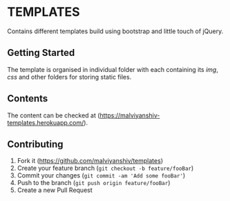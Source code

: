 # TEMPLATES

Contains different templates build using bootstrap and little touch of jQuery.

## Getting Started

The template is organised in individual folder with each containing its _img_, _css_ and other folders for storing static files.

## Contents

The content can be checked at (<https://malviyanshiv-templates.herokuapp.com/>).

## Contributing

1. Fork it (<https://github.com/malviyanshiv/templates>)
2. Create your feature branch (`git checkout -b feature/fooBar`)
3. Commit your changes (`git commit -am 'Add some fooBar'`)
4. Push to the branch (`git push origin feature/fooBar`)
5. Create a new Pull Request
